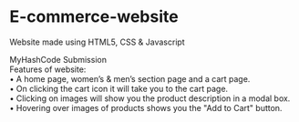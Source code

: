 # E-commerce-website
Website made using HTML5, CSS & Javascript

MyHashCode Submission<br>
Features of website:<br>
•	A home page, women’s & men’s section page and a cart page.<br>
•	On clicking the cart icon it will take you to the cart page.<br>
•	Clicking on images will show you the product description in a modal box.<br>
•	Hovering over images of products shows you the "Add to Cart" button.
